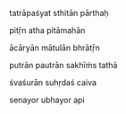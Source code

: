 tatrāpaśyat sthitān pārthaḥ

pitṝn atha pitāmahān

ācāryān mātulān bhrātṝn

putrān pautrān sakhīṁs tathā

śvaśurān suhṛdaś caiva

senayor ubhayor api